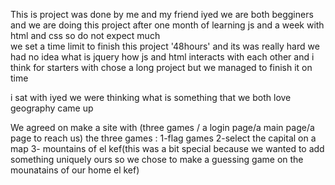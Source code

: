 This is project was done by me and my friend iyed 
we are both begginers and we are doing  this project after one month of learning js and a week with html and css so 
do not expect much  
we set a time limit to finish this project '48hours' and its was really hard we had no idea what is jquery how js and html interacts with each other 
and i think for starters with chose a long project but we managed to finish it on time 

i sat with iyed we were thinking  what is something that we both love geography came up 

We agreed on make a site with (three games / a login page/a main page/a page to reach us)
the three games :
1-flag games 
2-select the capital on a map
3- mountains of el kef(this was a bit special because we wanted to add something uniquely ours so we chose to make a guessing game on the mounatains of our home el kef)
